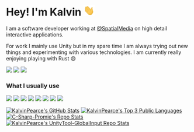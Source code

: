 # Hey! I'm Kalvin <img src="images/wave.gif" width="30px">
I am a software developer working at [@SpatialMedia](https://www.spatialmedia.com.au) on high detail interactive applications.

For work I mainly use Unity but in my spare time I am always trying out new things and experimenting with various technologies.
I am currently really enjoying playing with Rust :smile:

[<img src="https://img.shields.io/badge/@kalvinpearce%20-%231DA1F2.svg?&style=for-the-badge&logo=twitter&logoColor=white"/>][twitter]
[<img src="https://img.shields.io/badge/kalvinpearce.com%20-%23000000.svg?&style=for-the-badge&logo=Google-Chrome&logoColor=white"/>][website]
[<img src="https://img.shields.io/badge/kalvinpearce.com%20-%23c14438.svg?&style=for-the-badge&logo=Gmail&logoColor=white"/>][email]

### What I usually use
[<img src="https://img.shields.io/badge/gitlab%20-%23181717.svg?&style=for-the-badge&logo=gitlab"/>][/]
[<img src="https://img.shields.io/badge/unity%20-%23000000.svg?&style=for-the-badge&logo=unity"/>][/]
[<img src="https://img.shields.io/badge/react%20-%2320232a.svg?&style=for-the-badge&logo=react&logoColor=%2361DAFB"/>][/]
[<img src="https://img.shields.io/badge/node.js%20-%2343853D.svg?&style=for-the-badge&logo=node.js&logoColor=white"/>][/]
[<img src="https://img.shields.io/badge/firebase%20-%23039BE5.svg?&style=for-the-badge&logo=firebase"/>][/]
[<img src="https://img.shields.io/badge/typescript%20-%23007ACC.svg?&style=for-the-badge&logo=typescript&logoColor=white"/>][/]
[<img src="https://img.shields.io/badge/flutter%20-%2302569B.svg?&style=for-the-badge&logo=flutter"/>][/]
[<img src="https://img.shields.io/badge/aws%20-%23FF9900.svg?&style=for-the-badge&logo=amazon-aws"/>][/]

[<img src="https://github-readme-stats.vercel.app/api?username=kalvinpearce&include_all_commits=true&count_private=true&show_icons=true&theme=graywhite&custom_title=Github%20Stats" alt="KalvinPearce's GitHub Stats" />][/]
[<img height="195" src="https://github-readme-stats.vercel.app/api/top-langs/?username=kalvinpearce&exclude_repo=RayTracer-Optimization,PracType&langs_count=3&theme=graywhite&custom_title=Top%203%20Public%20Languages" alt="KalvinPearce's Top 3 Public Languages"/>][/]
[<img height="137" width="390" src="https://github-readme-stats.vercel.app/api/pin/?username=Real-Serious-Games&repo=C-Sharp-Promise&theme=graywhite" alt="C-Sharp-Promie's Repo Stats" />][CSharpPromise]
[<img height="137" width="390" src="https://github-readme-stats.vercel.app/api/pin/?username=kalvinpearce&repo=UnityTool-GlobalInput&theme=graywhite" alt="KalvinPearce's UnityTool-GlobalInput Repo Stats" />][GlobalInput]

[/]: https://github.com/kalvinpearce/
[website]: https://www.kalvinpearce.com/
[twitter]: https://twitter.com/kalvinpearce/
[email]: mailto:kalvinpearce@gmail.com

[CSharpPromise]: https://github.com/Real-Serious-Games/C-Sharp-Promise
[GlobalInput]: https://github.com/kalvinpearce/UnityTool-GlobalInput
